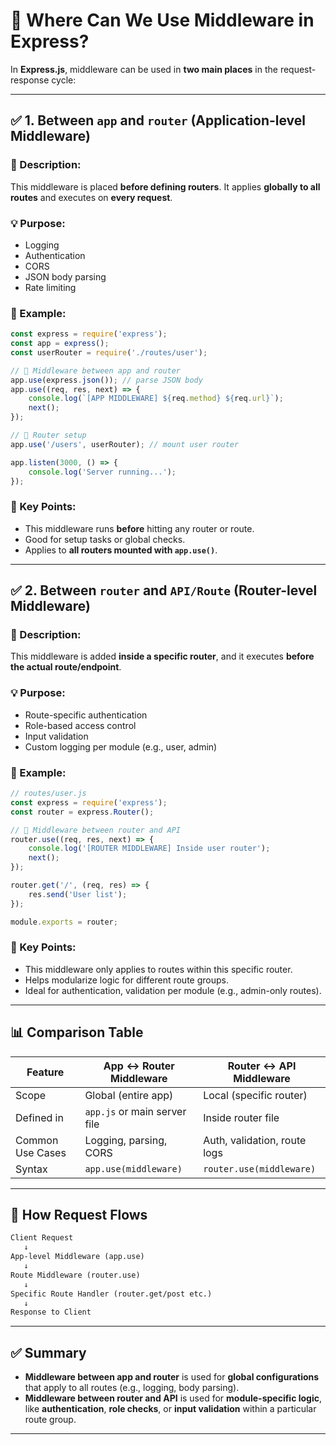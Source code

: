 
# 📌 **Where Can We Use Middleware in Express?**

In **Express.js**, middleware can be used in **two main places** in the request-response cycle:

---

## ✅ **1. Between `app` and `router` (Application-level Middleware)**

### 📍 Description:

This middleware is placed **before defining routers**. It applies **globally to all routes** and executes on **every request**.

### 💡 Purpose:

* Logging
* Authentication
* CORS
* JSON body parsing
* Rate limiting

### 🔧 Example:

```js
const express = require('express');
const app = express();
const userRouter = require('./routes/user');

// 🔹 Middleware between app and router
app.use(express.json()); // parse JSON body
app.use((req, res, next) => {
    console.log(`[APP MIDDLEWARE] ${req.method} ${req.url}`);
    next();
});

// 🔹 Router setup
app.use('/users', userRouter); // mount user router

app.listen(3000, () => {
    console.log('Server running...');
});
```

### 🧠 Key Points:

* This middleware runs **before** hitting any router or route.
* Good for setup tasks or global checks.
* Applies to **all routers mounted with `app.use()`**.

---

## ✅ **2. Between `router` and `API/Route` (Router-level Middleware)**

### 📍 Description:

This middleware is added **inside a specific router**, and it executes **before the actual route/endpoint**.

### 💡 Purpose:

* Route-specific authentication
* Role-based access control
* Input validation
* Custom logging per module (e.g., user, admin)

### 🔧 Example:

```js
// routes/user.js
const express = require('express');
const router = express.Router();

// 🔹 Middleware between router and API
router.use((req, res, next) => {
    console.log('[ROUTER MIDDLEWARE] Inside user router');
    next();
});

router.get('/', (req, res) => {
    res.send('User list');
});

module.exports = router;
```

### 🧠 Key Points:

* This middleware only applies to routes within this specific router.
* Helps modularize logic for different route groups.
* Ideal for authentication, validation per module (e.g., admin-only routes).

---

## 📊 **Comparison Table**

| Feature          | App ↔ Router Middleware      | Router ↔ API Middleware      |
| ---------------- | ---------------------------- | ---------------------------- |
| Scope            | Global (entire app)          | Local (specific router)      |
| Defined in       | `app.js` or main server file | Inside router file           |
| Common Use Cases | Logging, parsing, CORS       | Auth, validation, route logs |
| Syntax           | `app.use(middleware)`        | `router.use(middleware)`     |

---

## 🔄 **How Request Flows**

```txt
Client Request
   ↓
App-level Middleware (app.use)
   ↓
Route Middleware (router.use)
   ↓
Specific Route Handler (router.get/post etc.)
   ↓
Response to Client
```

---

## ✅ Summary

* **Middleware between app and router** is used for **global configurations** that apply to all routes (e.g., logging, body parsing).
* **Middleware between router and API** is used for **module-specific logic**, like **authentication**, **role checks**, or **input validation** within a particular route group.

---